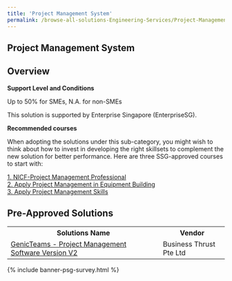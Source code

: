 ```yaml
---
title: 'Project Management System'
permalink: /browse-all-solutions-Engineering-Services/Project-Management-System
---
```


## Project Management System
## Overview

**Support Level and Conditions**

Up to 50% for SMEs, N.A. for non-SMEs

This solution is supported by Enterprise Singapore (EnterpriseSG).

**Recommended courses**

When adopting the solutions under this sub-category, you might wish to think about how to invest in developing the right skillsets to complement the new solution for better performance. Here are three SSG-approved courses to start with:

<a href='https://skillsfuture.gobusiness.gov.sg/course-directory/courses/TGS-2020505882'  target='_blank' rel='noopener'>1. NICF-Project Management Professional</a><br>
<a href='https://skillsfuture.gobusiness.gov.sg/course-directory/courses/TGS-2022013048'  target='_blank' rel='noopener'>2. Apply Project Management in Equipment Building</a><br>
<a href='https://skillsfuture.gobusiness.gov.sg/course-directory/courses/TGS-2015500716'  target='_blank' rel='noopener'>3. Apply Project Management Skills</a><br>

## Pre-Approved Solutions

<table>
<tr>
<th style='width: auto;'><b>Solutions Name</b></th>
<th style='width: 30%;'><b>Vendor</b></th>
</tr>
<tr>
<td><a href='/productivity-solutions-grant/solutionrepo/201410722E-GncTms-Projct-MGT-Softwr-v-V2-G' target='_blank'>GenicTeams - Project Management Software Version V2</a><br></td>
<td>Business Thrust Pte Ltd</td>
</tr>
</table>

{% include banner-psg-survey.html %}
